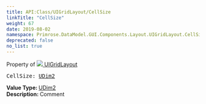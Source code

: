 ```yaml
---
title: API:Class/UIGridLayout/CellSize
linkTitle: "CellSize"
weight: 67
date: 2019-08-02
namespace: Primrose.DataModel.GUI.Components.Layout.UIGridLayout.CellSize
deprecated: false
no_list: true
---
```

Property of <a href="/docs/api-reference/Class/UIGridLayout"><img src="/icons/silk/form.png"/>&nbsp;UIGridLayout</a>
<pre class="method-declaration">
CellSize: <a class="type" href="/docs/api-reference/DataType/UDim2">UDim2</a></pre>
<b>Value Type: </b>
<a class="type" href="/docs/api-reference/DataType/UDim2">UDim2</a>
<br/>
<b>Description: </b>
Comment

